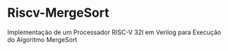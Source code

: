 # Riscv-MergeSort
Implementação de um Processador RISC-V 32I em Verilog para Execução do Algoritmo MergeSort
